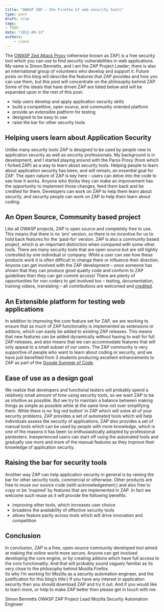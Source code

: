 ```yaml
---
title: "OWASP ZAP – the Firefox of web security tools"
type: post
draft: true
tags:
- TODO
date: "2012-09-13"
authors:
    - simon
---
```

The [OWASP Zed Attack Proxy](https://www.owasp.org/index.php/OWASP_Zed_Attack_Proxy_Project) (otherwise known as ZAP) is a free security tool
which you can use to find security vulnerabilities in web applications. My name is Simon Bennetts, and I am the ZAP Project Leader; there is
also an international group of volunteers who develop and support it. Future posts on this blog will describe the features that ZAP provides and
how you can use them, but this post will concentrate on the philosophy behind ZAP. Some of the ideals that have driven ZAP are listed below and
will be expanded upon in the rest of this post:

  * help users develop and apply application security skills
  * build a competitive, open source, and community oriented platform
  * provide an extensible platform for testing
  * designed to be easy to use
  * raise the bar for other security tools 

  

##  Helping users learn about Application Security

Unlike many security tools ZAP is designed to be used by people new to application security as well as security professionals. My background is
in development, and I started playing around with the Paros Proxy (from which I forked ZAP) as a way to learn about security tools. Helping
people to learn about application security has been, and will remain, an essential goal for ZAP. The open nature of ZAP is key here – users can
delve into the code to see how it works. Anyone who thinks they can make an improvement has the opportunity to implement those changes, feed
them back and be credited for them. Developers can work on ZAP to help them learn about security, and security people can work on ZAP to help
them learn about coding.  

##  An Open Source, Community based project

Like all OWASP projects, ZAP is open source and completely free to use. This means that there is no ‘pro’ version, so there is no incentive for
us to hold back features for the ‘paid-for’ version. ZAP is also a community based project, which is an important distinction when compared with
some other tools. There are many security tools that are open source but are still tightly controlled by one individual or company. While a user
can see how these products work it is often difficult to change them or influence their direction. Anyone can get involved with the ZAP
development – once someone has shown that they can produce good quality code and conform to ZAP guidelines then they can get commit access!
There are plenty of opportunities for non coders to get involved too – testing, documentation, training videos, translating – all contributions
are welcomed and [credited](/docs/desktop/credits/).  

##  An Extensible platform for testing web applications

In addition to improving the core feature set for ZAP, we are working to ensure that as much of ZAP functionality is implemented as extensions
or addons, which can easily be added to existing ZAP releases. This means that new features can be added dynamically without having to wait for
full ZAP releases, and also means that we can accommodate features that will only appeal to a small subset of our users. The ZAP community is
very supportive of people who want to learn about coding or security, and we have just benefited from 3 students producing excellent
enhancements to ZAP as part of the [Google Summer of Code](http://code.google.com/p/zaproxy/wiki/GSoC2012).  

##  Ease of use as a design goal

We realize that developers and functional testers will probably spend a relatively small amount of time using security tools, so we want ZAP to
be as intuitive as possible. But we try to maintain a balance between making things as simple as possible while at the same time not over
simplifying them. While there is no ‘big red button’ in ZAP which will solve all of your security problems, ZAP provides a set of automated
tools which will help individuals assess the security of applications. ZAP also provides a set of manual tools which can be used by people with
more knowledge, which is one of the reasons it has been so enthusiastically adopted by professional pentesters. Inexperienced users can start
off using the automated tools and gradually use more and more of the manual features as they improve their knowledge of application security.  

##  Raising the bar for security tools

Another way ZAP can help application security in general is by raising the bar for other security tools, commercial or otherwise. Other products
are free to reuse our source code (with acknowledgement;) and also free to copy or be ‘inspired’ by features that are implemented in ZAP. In
fact we welcome such reuse as it will provide the following benefits:

  * improving other tools, which increases user choice
  * broadens the availability of effective security tools
  * allows feature parity across tools which will drive innovation and competition

  

##  Conclusion

In conclusion, ZAP is a free, open-source community developed tool aimed at making the online world more secure. Anyone can get involved
developing the core engine, or by creating addons which have full access to the core functionality. And that will probably sound vaguely
familiar as its very close to the philosophy behind Mozilla Firefox.  
Its why I’m working for Mozilla as a security automation engineer, and the justification for this blog’s title:) If you have any interest in
application security then you should download ZAP and try it out. And if you would like to learn more, or help to make ZAP better then please
get in touch with me.  
  
Simon Bennetts OWASP ZAP Project Lead Mozilla Security Automation Engineer

